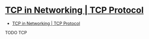 # [TCP in Networking | TCP Protocol](https://www.gatevidyalay.com/transmission-control-protocol-tcp/)

- [TCP in Networking | TCP Protocol](#tcp-in-networking--tcp-protocol)









TODO TCP